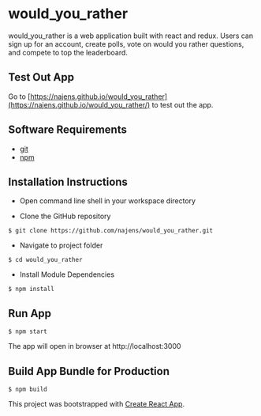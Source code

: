 # would_you_rather
would_you_rather is a web application built with react and redux. Users can sign up for an account, create polls, vote on would you rather questions, and compete to top the leaderboard.

## Test Out App
Go to [https://najens.github.io/would_you_rather](https://najens.github.io/would_you_rather/) to test out the app.

## Software Requirements
- [git](https://git-scm.com/downloads)
- [npm](https://nodejs.org/en/download/)

## Installation Instructions
- Open command line shell in your workspace directory

- Clone the GitHub repository
```
$ git clone https://github.com/najens/would_you_rather.git
```

- Navigate to project folder
```
$ cd would_you_rather
```

- Install Module Dependencies
```
$ npm install
```

## Run App
```
$ npm start
```
The app will open in browser at http://localhost:3000

## Build App Bundle for Production
```
$ npm build
```

This project was bootstrapped with [Create React App](https://github.com/facebookincubator/create-react-app).
